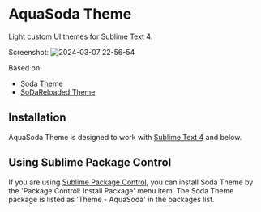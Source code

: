 # AquaSoda Theme

Light custom UI themes for Sublime Text 4.

Screenshot:
![2024-03-07 22-56-54](https://github.com/Astramata/Theme-AquaSoda/assets/162574044/240e853b-1a8f-4eee-b1bd-d1f65af3f6e7)

Based on:
- [Soda Theme](https://buymeasoda.github.io/soda-theme/)
- [SoDaReloaded Theme](https://github.com/Miw0/SoDaReloaded-Theme/)

## Installation

AquaSoda Theme is designed to work with [Sublime Text 4](http://www.sublimetext.com/dev) and below.

## Using Sublime Package Control

If you are using [Sublime Package Control](https://packagecontrol.io/), you can install Soda Theme by the 'Package Control: Install Package' menu item.
The Soda Theme package is listed as 'Theme - AquaSoda' in the packages list.
